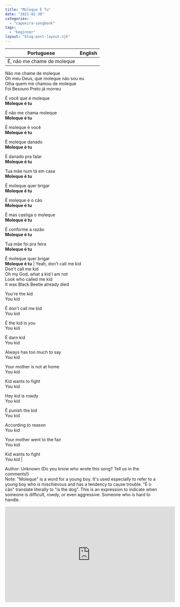 ```yaml
---
title: "Moleque É Tu"
date: "2021-01-30"
categories: 
  - "capoeira-songbook"
tags: 
  - "beginner"
layout: "blog-post-layout.njk"
---
```


| Portuguese | English |
| --- | --- |
| Ê, não me chame de moleque  
Não me chame de moleque  
Oh meu Deus, que moleque não sou eu  
Olha quem me chamou de moleque  
Foi Besouro Preto já morreu  
  
É você que é moleque  
**Moleque é tu**  
  
Ê não me chama moleque  
**Moleque é tu**  
  
Ê moleque é você  
**Moleque é tu**  
  
Ê moleque danado  
**Moleque é tu**  
  
É danado pra falar  
**Moleque é tu**  
  
Tua mãe num tá em casa  
**Moleque é tu**  
  
Ê moleque quer brigar  
**Moleque é tu**  
  
Ê moleque é o cão  
**Moleque é tu**  
  
Ê mas castiga o moleque  
**Moleque é tu**  
  
Ê conforme a razão  
**Moleque é tu**  
  
Tua mãe foi pra feira  
**Moleque é tu**  
  
Ê moleque quer brigar  
**Moleque é tu** | Yeah, don't call me kid  
Don't call me kid  
Oh my God, what a kid I am not  
Look who called me kid  
It was Black Beetle already died  
  
You're the kid  
You kid  
  
Ê don't call me kid  
You kid  
  
Ê the kid is you  
You kid  
  
Ê darn kid  
You kid  
  
Always has too much to say  
You kid  
  
Your mother is not at home  
You kid  
  
Kid wants to fight  
You kid  
  
Hey kid is rowdy  
You kid  
  
Ê punish the kid  
You kid  
  
According to reason  
You kid  
  
Your mother went to the fair  
You kid  
  
Kid wants to fight  
You kid |

<figcaption>

Author: Unknown (Do you know who wrote this song? Tell us in the comments!)  
Note: "Moleque" is a word for a young boy. It's used especially to refer to a young boy who is mischievous and has a tendency to cause trouble. "É o cão" translate literally to "is the dog". This is an expression to indicate when someone is difficult, rowdy, or even aggressive. Someone who is hard to handle.

</figcaption>

<iframe width="560" height="315" src="https://www.youtube.com/embed/vBSpY801MQc" title="YouTube video player" frameborder="0" allow="accelerometer; autoplay; clipboard-write; encrypted-media; gyroscope; picture-in-picture" allowfullscreen></iframe>

